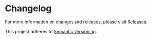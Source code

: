 # Changelog

For more information on changes and releases, please visit [Releases](https://github.com/nyeholt/silverstripe-pdfrendition/releases).

This project adheres to [Semantic Versioning](http://semver.org/).
